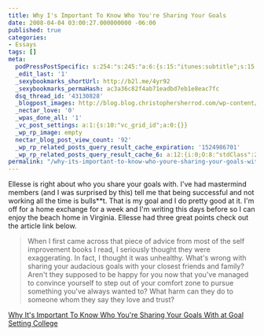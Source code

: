```yaml
---
title: Why I's Important To Know Who You're Sharing Your Goals
date: 2008-04-04 03:00:27.000000000 -06:00
published: true
categories:
- Essays
tags: []
meta:
  podPressPostSpecific: s:254:"s:245:"a:6:{s:15:"itunes:subtitle";s:15:"##PostExcerpt##";s:14:"itunes:summary";s:15:"##PostExcerpt##";s:15:"itunes:keywords";s:17:"##WordPressCats##";s:13:"itunes:author";s:10:"##Global##";s:15:"itunes:explicit";s:2:"No";s:12:"itunes:block";s:2:"No";}";";
  _edit_last: '1'
  _sexybookmarks_shortUrl: http://b2l.me/4yr92
  _sexybookmarks_permaHash: ac3a36c82f4ab71eadbd7eb1e8eac7fc
  dsq_thread_id: '43130828'
  _blogpost_images: http://blog.blog.christophersherrod.com/wp-content/uploads/images/video1.jpg
  _nectar_love: '0'
  _wpas_done_all: '1'
  _vc_post_settings: a:1:{s:10:"vc_grid_id";a:0:{}}
  _wp_rp_image: empty
  nectar_blog_post_view_count: '92'
  _wp_rp_related_posts_query_result_cache_expiration: '1524986701'
  _wp_rp_related_posts_query_result_cache_6: a:12:{i:0;O:8:"stdClass":2:{s:7:"post_id";s:3:"384";s:5:"score";s:17:"61.45869318344945";}i:1;O:8:"stdClass":2:{s:7:"post_id";s:3:"298";s:5:"score";s:17:"61.45869318344945";}i:2;O:8:"stdClass":2:{s:7:"post_id";s:3:"299";s:5:"score";s:17:"56.95610958611914";}i:3;O:8:"stdClass":2:{s:7:"post_id";s:3:"650";s:5:"score";s:18:"30.531932851488474";}i:4;O:8:"stdClass":2:{s:7:"post_id";s:4:"4412";s:5:"score";s:17:"25.24822378305494";}i:5;O:8:"stdClass":2:{s:7:"post_id";s:4:"3463";s:5:"score";s:18:"21.828937316227535";}i:6;O:8:"stdClass":2:{s:7:"post_id";s:4:"1176";s:5:"score";s:17:"20.82040086962586";}i:7;O:8:"stdClass":2:{s:7:"post_id";s:4:"3250";s:5:"score";s:18:"17.800530774754023";}i:8;O:8:"stdClass":2:{s:7:"post_id";s:3:"347";s:5:"score";s:18:"17.114332606766297";}i:9;O:8:"stdClass":2:{s:7:"post_id";s:3:"172";s:5:"score";s:17:"16.84331750061355";}i:10;O:8:"stdClass":2:{s:7:"post_id";s:4:"4537";s:5:"score";s:15:"16.545228247794";}i:11;O:8:"stdClass":2:{s:7:"post_id";s:3:"289";s:5:"score";s:15:"15.915066154517";}}
permalink: "/why-its-important-to-know-who-youre-sharing-your-goals-with-at-goal-setting-college/"
---
```

Ellesse is right about who you share your goals with.  I've had mastermind members (and I was surprised by this) tell me that being successful and not working all the time is bulls**t.  That is my goal and I do pretty good at it.  I'm off for a home exchange for a week and I'm writing this days before so I can enjoy the beach home in Virginia.  Ellesse had three great points check out the article link below.</p>
<blockquote><p>When I first came across that piece of advice from most of the self improvement books I read, I seriously thought they were exaggerating. In fact, I thought it was unhealthy. What's wrong with sharing your audacious goals with your closest friends and family? Aren't they supposed to be happy for you now that you've managed to convince yourself to step out of your comfort zone to pursue something you've always wanted to? What harm can they do to someone whom they say they love and trust?</p></blockquote>
<p><a href="http://www.goal-setting-college.com/goal-setting/share-announce-your-goals/" rel="nofollow">Why It's Important To Know Who You're Sharing Your Goals With at Goal Setting College</a></p>
